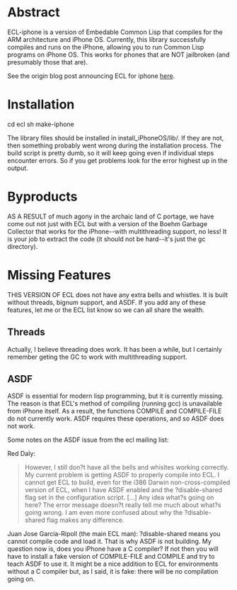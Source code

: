 # Abstract
ECL-iphone is a version of Embedable Common Lisp that compiles for the ARM architecture and iPhone OS.
Currently, this library successfully compiles and runs on the iPhone, allowing you to run Common
Lisp programs on iPhone OS.  This works for phones that are NOT jailbroken (and presumably those that
are).

See the origin blog post announcing ECL for iphone [here](http://lambdajive.wordpress.com/2009/03/27/common-lisp-on-iphone-ecl-comes-through-at-last/ "Common Lisp on iPhone: ECL comes through at last!").

# Installation
cd ecl
sh make-iphone

The library files should be installed in install_iPhoneOS/lib/.  If they are not, then something 
probably went wrong during the installation process.  The build script is pretty dumb, so it will
keep going even if individual steps encounter errors.  So if you get problems look for the error
highest up in the output.

# Byproducts
AS A RESULT of much agony in the archaic land of C portage, we have come out not just with ECL
but with a version of the Boehm Garbage Collector that works for the iPhone--with multithreading
support, no less!  It is your job to extract the code (it should not be hard--it's just the
gc directory).

# Missing Features
THIS VERSION OF ECL does not have any extra bells and whistles.  It is built without threads,
bignum support, and ASDF.  If you add any of these features, let me or the ECL list know so we can
all share the wealth.

## Threads
Actually, I believe threading does work.  It has been a while, but I certainly remember geting
the GC to work with multithreading support.

## ASDF
ASDF is essential for modern lisp programming, but it is currently missing. The reason is that ECL's
method of compiling (running gcc) is unavailable from iPhone itself.  As a result, the functions
COMPILE and COMPILE-FILE do not currently work.  ASDF requires these operations, and so ASDF
does not work.

Some notes on the ASDF issue from the ecl mailing list:

Red Daly:
> However, I still don?t have all the bells and whisltes working correctly.
> My current problem is getting ASDF to properly compile into ECL.  I cannot
> get ECL to build, even for the i386 Darwin non-cross-compiled version of
> ECL, when I have ASDF enabled and the ?disable-shared flag set in the
> configuration script.  [...]
> Any idea what?s going on here?  The error message doesn?t really tell me
> much about what?s going wrong.  I am even more confused about why the
> ?disable-shared flag makes any difference.

Juan Jose Garcia-Ripoll (the main ECL man):
?disable-shared means you cannot compile code and load it. That is
why ASDF is not building. My question now is, does you iPhone have a C
compiler? If not then you will have to install a fake version of
COMPILE-FILE and COMPILE and try to teach ASDF to use it. It might be
a nice addition to ECL for environments without a C compiler but, as I
said, it is fake: there will be no compilation going on.

